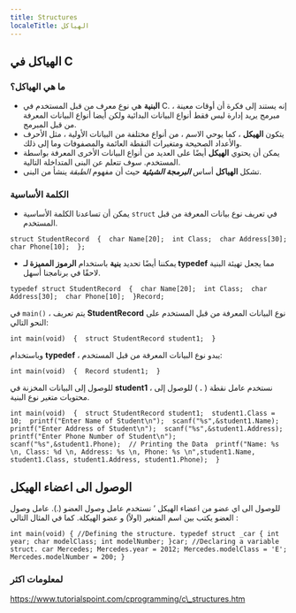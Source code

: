 ```yaml
---
title: Structures
localeTitle: الهياكل
---
```

## الهياكل في C

### ما هي الهياكل؟

*   **البنية** هي نوع معرف من قبل المستخدم في C. إنه يستند إلى فكرة أن أوقات معينة ، مبرمج يريد إدارة ليس فقط أنواع البيانات البدائية ولكن أيضا أنواع البيانات المعرفة من قبل المبرمج.
*   يتكون **الهيكل** ، كما يوحي الاسم ، من أنواع مختلفة من البيانات الأولية ، مثل الأحرف والأعداد الصحيحة ومتغيرات النقطة العائمة والمصفوفات وما إلى ذلك.
*   يمكن أن يحتوي **الهيكل** أيضًا على العديد من أنواع البيانات الأخرى المعرفة بواسطة المستخدم. سوف تتعلم عن البنى المتداخلة التالية.
*   تشكل **الهياكل** أساس **_البرمجة الشيئية_** حيث أن مفهوم _الطبقة_ ينشأ من البنى.

### الكلمة الأساسية

*   يمكن أن تساعدنا الكلمة الأساسية `struct` في تعريف نوع بيانات المعرفة من قبل المستخدم.

 `struct StudentRecord 
 { 
  char Name[20]; 
  int Class; 
  char Address[30]; 
  char Phone[10]; 
 }; 
` 

*   يمكننا أيضًا تحديد **بنية** باستخدام **الرموز المميزة لـ typedef** مما يجعل تهيئة البنية لاحقًا في برنامجنا أسهل.

 `typedef struct StudentRecord 
 { 
  char Name[20]; 
  int Class; 
  char Address[30]; 
  char Phone[10]; 
 }Record; 
` 

في `main()` ، يتم تعريف **StudentRecord** نوع البيانات المعرفة من قبل المستخدم على النحو التالي:

 `int main(void) 
 { 
  struct StudentRecord student1; 
 } 
` 

وباستخدام **typedef** ، يبدو نوع البيانات المعرفة من قبل المستخدم:

 `int main(void) 
 { 
  Record student1; 
 } 
` 

للوصول إلى البيانات المخزنة في **student1** ، نستخدم عامل نقطة ( **.** ) للوصول إلى محتويات متغير نوع البنية.

 `int main(void) 
 { 
  struct StudentRecord student1; 
  student1.Class = 10; 
  printf("Enter Name of Student\n"); 
  scanf("%s",&student1.Name); 
  printf("Enter Address of Student\n"); 
  scanf("%s",&student1.Address); 
  printf("Enter Phone Number of Student\n"); 
  scanf("%s",&student1.Phone); 
  // Printing the Data 
  printf("Name: %s \n, Class: %d \n, Address: %s \n, Phone: %s \n",student1.Name, student1.Class, student1.Address, student1.Phone); 
 } 
` 


## الوصول الى اعضاء الهيكل

للوصول الى اي عضو من اعضاء الهيكل ‘ نستخدم عامل وصول العضو (.). عامل وصول العضو يكتب بين اسم المتغير (اولاً) و عضو الهيكلة. كما في المثال التالي :

`int main(void)
{
 //Defining the structure.
 typedef struct _car
 {
  int year;
  char modelClass;
  int modelNumber;
 }car;
 //Declaring a variable struct.
 car Mercedes;
 Mercedes.year = 2012;
 Mercedes.modelClass = 'E';
 Mercedes.modelNumber = 200;
}`

### لمعلومات اكثر

https://www.tutorialspoint.com/cprogramming/c\_structures.htm
